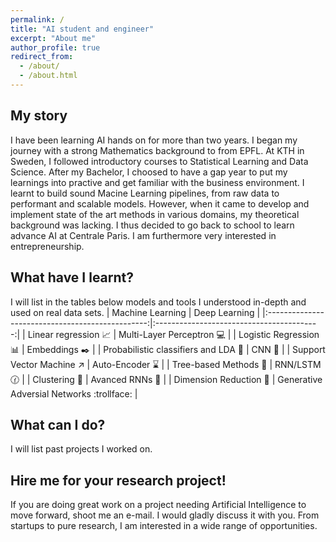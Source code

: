 ```yaml
---
permalink: /
title: "AI student and engineer"
excerpt: "About me"
author_profile: true
redirect_from:
  - /about/
  - /about.html
---
```


My story
------
I have been learning AI hands on for more than two years. I began my journey with a strong Mathematics background to from EPFL. At KTH in Sweden, I followed introductory courses to Statistical Learning and Data Science. After my Bachelor, I choosed to have a gap year to put my learnings into practive and get familiar with the business environment. I learnt to build sound Macine Learning pipelines, from raw data to performant and scalable models. However, when it came to develop and implement state of the art methods in various domains, my theoretical background was lacking. I thus decided to go back to school to learn advance AI at Centrale Paris. I am furthermore very interested in entrepreneurship.

What have I learnt?
------
I will list in the tables below models and tools I understood in-depth and used on real data sets.
|                 Machine Learning                 |               Deep Learning               |
|:------------------------------------------------:|:-----------------------------------------:|
|   Linear regression :chart_with_upwards_trend:   |     Multi-Layer Perceptron :computer:     |
|          Logistic Regression :bar_chart:         |           Embeddings :black_nib:          |
| Probabilistic classifiers and LDA :crystal_ball: |                CNN :stars:                |
|    Support Vector Machine :arrow_upper_right:    |          Auto-Encoder :hourglass:         |
|        Tree-based Methods :evergreen_tree:       |            RNN/LSTM :clock130:            |
|                Clustering :dolls:                |          Avanced RNNs :blue_book:         |
|          Dimension Reduction :mag_right:         | Generative Adversial Networks :trollface: |

What can I do?
------
I will list past projects I worked on.

Hire me for your research project!
------
If you are doing great work on a project needing Artificial Intelligence to move forward, shoot me an e-mail. I would gladly discuss it with you. From startups to pure research, I am interested in a wide range of opportunities.
